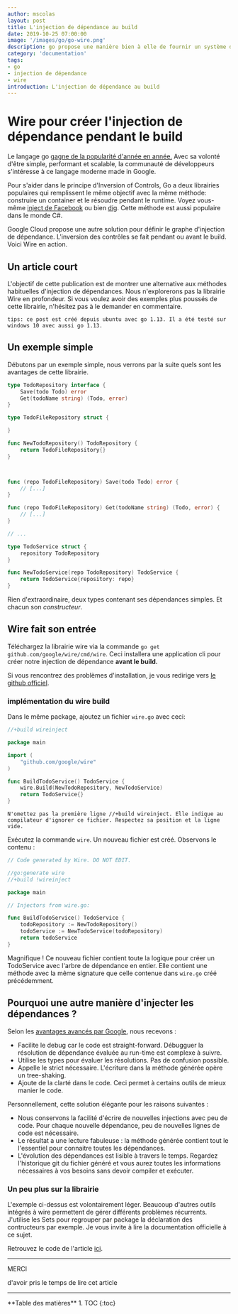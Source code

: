 ```yaml
---
author: mscolas
layout: post
title: L'injection de dépendance au build
date: 2019-10-25 07:00:00
image: '/images/go/go-wire.png'
description: go propose une manière bien à elle de fournir un système d'injection de dépendance
category: 'documentation'
tags:
- go
- injection de dépendance
- wire
introduction: L'injection de dépendance au build
---
```


# Wire pour créer l'injection de dépendance pendant le build

Le langage go [gagne de la popularité d'année en année.](https://www.benfrederickson.com/ranking-programming-languages-by-github-users/) Avec sa volonté d'être simple, performant et scalable, la communauté de développeurs s'intéresse à ce langage moderne made in Google.

Pour s'aider dans le principe d'Inversion of Controls, Go a deux librairies populaires qui remplissent le même objectif avec la même méthode: construire un container et le résoudre pendant le runtime. Voyez vous-même [inject de Facebook](https://github.com/facebookarchive/inject) ou bien [dig](https://github.com/uber-go/dig). Cette méthode est aussi populaire dans le monde C#.

Google Cloud propose une autre solution pour définir le graphe d'injection de dépendance. L'inversion des contrôles se fait pendant ou avant le build. Voici Wire en action.

## Un article court

L'objectif de cette publication est de montrer une alternative aux méthodes habituelles d'injection de dépendances. Nous n'explorerons pas la librairie Wire en profondeur. Si vous voulez avoir des exemples plus poussés de cette librairie, n'hésitez pas à le demander en commentaire.

```
tips: ce post est créé depuis ubuntu avec go 1.13. Il a été testé sur windows 10 avec aussi go 1.13.
```

## Un exemple simple

Débutons par un exemple simple, nous verrons par la suite quels sont les avantages de cette librairie.

```go
type TodoRepository interface {
    Save(todo Todo) error
    Get(todoName string) (Todo, error)
}

type TodoFileRepository struct {

}

func NewTodoRepository() TodoRepository {
    return TodoFileRepository{}
}



func (repo TodoFileRepository) Save(todo Todo) error {
    // [...]
}

func (repo TodoFileRepository) Get(todoName string) (Todo, error) {
    // [...]
}

// ...

type TodoService struct {
    repository TodoRepository
}

func NewTodoService(repo TodoRepository) TodoService {
    return TodoService{repository: repo}
}
```

Rien d'extraordinaire, deux types contenant ses dépendances simples. Et chacun son _constructeur_.

## Wire fait son entrée

Téléchargez la librairie wire via la commande `go get github.com/google/wire/cmd/wire`. Ceci installera une application cli pour créer notre injection de dépendance **avant le build.**

Si vous rencontrez des problèmes d'installation, je vous redirige vers [le github officiel](https://github.com/google/wire).

### implémentation du wire build

Dans le même package, ajoutez un fichier `wire.go` avec ceci:

```go
//+build wireinject

package main

import (
    "github.com/google/wire"
)

func BuildTodoService() TodoService {
    wire.Build(NewTodoRepository, NewTodoService)
    return TodoService{}
}
```

```
N'omettez pas la première ligne //+build wireinject. Elle indique au compilateur d'ignorer ce fichier. Respectez sa position et la ligne vide.
```

Exécutez la commande `wire`. Un nouveau fichier est créé. Observons le contenu :

```go
// Code generated by Wire. DO NOT EDIT.

//go:generate wire
//+build !wireinject

package main

// Injectors from wire.go:

func BuildTodoService() TodoService {
    todoRepository := NewTodoRepository()
    todoService := NewTodoService(todoRepository)
    return todoService
}
```

Magnifique ! Ce nouveau fichier contient toute la logique pour créer un TodoService avec l'arbre de dépendance en entier. Elle contient une méthode avec la même signature que celle contenue dans `wire.go` créé précédemment.

## Pourquoi une autre manière d'injecter les dépendances ?

Selon les [avantages avancés par Google](https://blog.golang.org/wire), nous recevons :

* Facilite le debug car le code est straight-forward. Débugguer la résolution de dépendance évaluée au run-time est complexe à suivre.
* Utilise les types pour évaluer les résolutions. Pas de confusion possible.
* Appelle le strict nécessaire. L'écriture dans la méthode générée opère un tree-shaking.
* Ajoute de la clarté dans le code. Ceci permet à certains outils de mieux manier le code.

Personnellement, cette solution élégante pour les raisons suivantes :

* Nous conservons la facilité d'écrire de nouvelles injections avec peu de code. Pour chaque nouvelle dépendance, peu de nouvelles lignes de code est nécessaire.
* Le résultat a une lecture fabuleuse : la méthode générée contient tout le l'essentiel pour connaitre toutes les dépendances.
* L'évolution des dépendances est lisible à travers le temps. Regardez l'historique git du fichier généré et vous aurez toutes les informations nécessaires à vos besoins sans devoir compiler et exécuter.

### Un peu plus sur la librairie

L'exemple ci-dessus est volontairement léger. Beaucoup d'autres outils intégrés à wire permettent de gérer différents problèmes récurrents. J'utilise les Sets pour regrouper par package la déclaration des contructeurs par exemple. Je vous invite à lire la documentation officielle à ce sujet.

Retrouvez le code de l'article [ici](https://github.com/worming004/todowireblog).

---

<div class="gratitude">
    <span>MERCI</span>
    <p>d'avoir pris le temps de lire cet article</p>
</div>

---

<div id="toc"></div>
**Table des matières**
1. TOC
{:toc}
